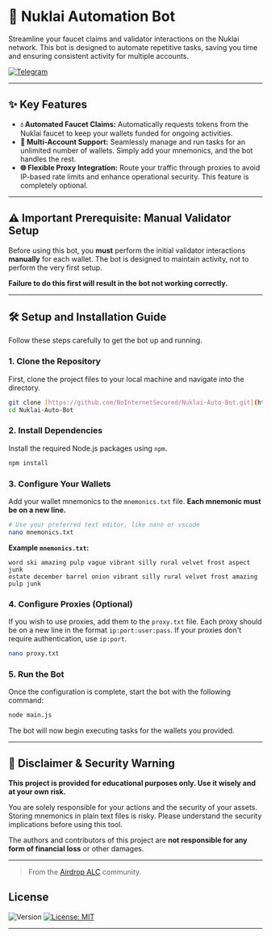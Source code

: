 # 🤖 Nuklai Automation Bot

Streamline your faucet claims and validator interactions on the Nuklai network. This bot is designed to automate repetitive tasks, saving you time and ensuring consistent activity for multiple accounts.

[![Telegram](https://img.shields.io/badge/Community-Airdrop_ALC-26A5E4?style=for-the-badge&logo=telegram)](https://t.me/airdropalc/1737)


---

## ✨ Key Features

* **💧 Automated Faucet Claims:** Automatically requests tokens from the Nuklai faucet to keep your wallets funded for ongoing activities.
* **👥 Multi-Account Support:** Seamlessly manage and run tasks for an unlimited number of wallets. Simply add your mnemonics, and the bot handles the rest.
* **🌐 Flexible Proxy Integration:** Route your traffic through proxies to avoid IP-based rate limits and enhance operational security. This feature is completely optional.

---

## ⚠️ Important Prerequisite: Manual Validator Setup

Before using this bot, you **must** perform the initial validator interactions **manually** for each wallet. The bot is designed to maintain activity, not to perform the very first setup.

**Failure to do this first will result in the bot not working correctly.**

---

## 🛠️ Setup and Installation Guide

Follow these steps carefully to get the bot up and running.

### 1. Clone the Repository

First, clone the project files to your local machine and navigate into the directory.

```bash
git clone [https://github.com/NoInternetSecured/Nuklai-Auto-Bot.git](https://github.com/NoInternetSecured/Nuklai-Auto-Bot.git)
cd Nuklai-Auto-Bot
```

### 2. Install Dependencies

Install the required Node.js packages using `npm`.

```bash
npm install
```

### 3. Configure Your Wallets

Add your wallet mnemonics to the `mnemonics.txt` file. **Each mnemonic must be on a new line.**

```bash
# Use your preferred text editor, like nano or vscode
nano mnemonics.txt
```

**Example `mnemonics.txt`:**
```
word ski amazing pulp vague vibrant silly rural velvet frost aspect junk
estate december barrel onion vibrant silly rural velvet frost amazing pulp junk
```

### 4. Configure Proxies (Optional)

If you wish to use proxies, add them to the `proxy.txt` file. Each proxy should be on a new line in the format `ip:port:user:pass`. If your proxies don't require authentication, use `ip:port`.

```bash
nano proxy.txt
```

### 5. Run the Bot

Once the configuration is complete, start the bot with the following command:

```bash
node main.js
```

The bot will now begin executing tasks for the wallets you provided.

---

## 🚨 Disclaimer & Security Warning

**This project is provided for educational purposes only. Use it wisely and at your own risk.**

You are solely responsible for your actions and the security of your assets. Storing mnemonics in plain text files is risky. Please understand the security implications before using this tool.

The authors and contributors of this project are **not responsible for any form of financial loss** or other damages.

---
> From the [Airdrop ALC](https://t.me/airdropalc) community.

## License

![Version](https://img.shields.io/badge/version-1.0.0-blue)
[![License: MIT](https://img.shields.io/badge/License-MIT-yellow.svg)]()

---
